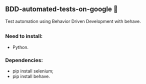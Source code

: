## BDD-automated-tests-on-google 🔎
Test automation using Behavior Driven Development with behave.
##

<h3> Need to install: </h3>

- Python.

<h3> Dependencies: </h3>

- pip install selenium;
- pip install behave.
